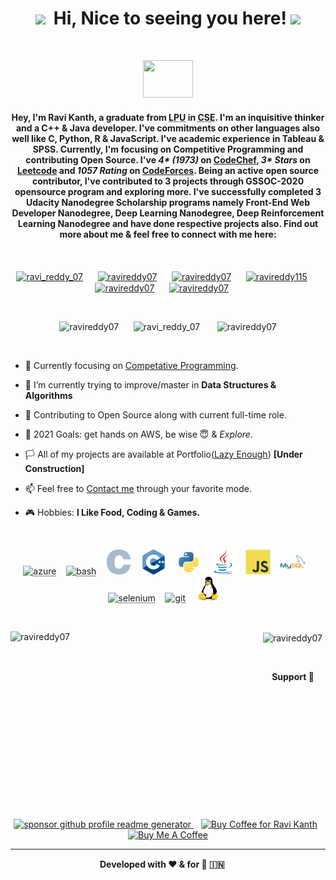 <h1 align="center"><img src="https://emojis.slackmojis.com/emojis/images/1531849430/4246/blob-sunglasses.gif?1531849430" width="30"/>&nbsp; Hi, Nice to seeing you here! <img src="https://raw.githubusercontent.com/ravireddy07/ravireddy07/master/res/wave.gif" width="30px"></h1>

<br/>

<p align="center"> <img src="https://media.giphy.com/media/WUlplcMpOCEmTGBtBW/giphy.gif" width="80" height="60"></p>

<h4 align="center">Hey, I'm Ravi Kanth, a graduate from <abbr title="Lovely Professional University">LPU</abbr> in <abbr title="Computer Science Engineering">CSE</abbr>.
I'm an inquisitive thinker and a C++ & Java developer. I've commitments on other languages also well like C, Python, R & JavaScript. I've academic experience in Tableau & SPSS. Currently, I'm focusing on Competitive Programming and contributing Open Source. I've <em>4* (1973)</em> on <a href="https://www.codechef.com/users/ravireddy115/" target="blank">CodeChef</a>, <em>3* Stars</em> on <a href="https://leetcode.com/ravireddy07/" target="blank">Leetcode</a> and <em>1057 Rating</em> on <a href="https://codeforces.com/profile/ravireddy07" target="blank">CodeForces</a>. Being an active open source contributor, I've contributed to 3 projects through GSSOC-2020 opensource program and exploring more. I've successfully completed 3 Udacity Nanodegree Scholarship programs namely Front-End Web Developer Nanodegree, Deep Learning Nanodegree, Deep Reinforcement Learning Nanodegree and have done respective projects also. Find out more about me & feel free to connect with me here: </h4>

<br/>

<p align="center">
<a href="https://twitter.com/ravi_reddy_07" target="blank"><img align="center" src="https://cdn.jsdelivr.net/npm/simple-icons@3.0.1/icons/twitter.svg" alt="ravi_reddy_07" height="30" width="30" /></a>&nbsp;&nbsp;&nbsp;&nbsp;&nbsp;
<a href="https://linkedin.com/in/ravireddy07" target="blank"><img align="center" src="https://cdn.jsdelivr.net/npm/simple-icons@3.0.1/icons/linkedin.svg" alt="ravireddy07" height="30" width="30" /></a>&nbsp;&nbsp;&nbsp;&nbsp;&nbsp;
<a href="https://instagram.com/ravi_reddy_07" target="blank"><img align="center" src="https://cdn.jsdelivr.net/npm/simple-icons@3.0.1/icons/instagram.svg" alt="ravireddy07" height="30" width="30" /></a>&nbsp;&nbsp;&nbsp;&nbsp;&nbsp;
<a href="https://www.codechef.com/users/ravireddy115" target="blank"><img align="center" src="https://cdn.jsdelivr.net/npm/simple-icons@3.1.0/icons/codechef.svg" alt="ravireddy115" height="30" width="30" /></a>&nbsp;&nbsp;&nbsp;&nbsp;&nbsp;
<a href="https://codeforces.com/profile/ravireddy07" target="blank"><img align="center" src="https://cdn.jsdelivr.net/npm/simple-icons@3.1.0/icons/codeforces.svg" alt="ravireddy07" height="30" width="30" /></a>&nbsp;&nbsp;&nbsp;&nbsp;&nbsp;
<a href="https://www.leetcode.com/ravireddy07" target="blank"><img align="center" src="https://cdn.jsdelivr.net/npm/simple-icons@3.0.1/icons/leetcode.svg" alt="ravireddy07" height="30" width="30" /></a>&nbsp;&nbsp;&nbsp;&nbsp;&nbsp;
</p>

<br/>

<p align="center"> <img src="https://komarev.com/ghpvc/?username=ravireddy07" alt="ravireddy07" />&nbsp;&nbsp;&nbsp;&nbsp;&nbsp;
<img src="https://img.shields.io/twitter/follow/ravi_reddy_07?color=1DA1F2&logo=twitter&style=flat-square" alt="ravi_reddy_07" /> &nbsp;&nbsp;&nbsp;&nbsp;&nbsp;
<img src="https://img.shields.io/github/followers/ravireddy07?color=1DA1F2&logo=github&style=flat-square" alt="ravireddy07" /> </p>
<br/>

- 🔭 Currently focusing on [Competative Programming](https://github.com/ravireddy07/cpp-book).

- 🌱 I’m currently trying to improve/master in **Data Structures & Algorithms**

- 📌 Contributing to Open Source along with current full-time role.

- 🎯 2021 Goals: get hands on AWS, be wise 😇 & *Explore*.

- 🏳 All of my projects are available at Portfolio([Lazy Enough](ravireddy07.github.io)) **[Under Construction]**

- 📫 Feel free to [Contact me](https://linktr.ee/ravireddy07) through your favorite mode.

- 🎮 Hobbies: **I Like Food, Coding & Games.**

  <br/>

<p align="center">
<abbr title="Azure"><img src="https://www.vectorlogo.zone/logos/microsoft_azure/microsoft_azure-icon.svg" alt="azure" width="40" height="40"/></abbr>&nbsp;&nbsp;&nbsp;
<abbr title="Bash"><img src="https://www.vectorlogo.zone/logos/gnu_bash/gnu_bash-icon.svg" alt="bash" width="40" height="40"/></abbr>&nbsp;&nbsp;&nbsp;
<abbr title="C"><img src="https://raw.githubusercontent.com/devicons/devicon/master/icons/c/c-original.svg" alt="c" width="40" height="40"/></abbr>&nbsp;&nbsp;&nbsp;
<abbr title="C++"><img src="https://raw.githubusercontent.com/devicons/devicon/master/icons/cplusplus/cplusplus-original.svg" alt="cplusplus" width="40" height="40"/></abbr>&nbsp;&nbsp;&nbsp;
<abbr title="Python"><img src="https://raw.githubusercontent.com/devicons/devicon/master/icons/python/python-original.svg" alt="python" width="40" height="40"/></abbr>&nbsp;&nbsp;&nbsp;
<abbr title="Java"><img src="https://raw.githubusercontent.com/devicons/devicon/master/icons/java/java-original.svg" alt="java" width="40" height="40"/></abbr>&nbsp;&nbsp;&nbsp;
<abbr title="Javascript"><img src="https://raw.githubusercontent.com/devicons/devicon/master/icons/javascript/javascript-original.svg" alt="javascript" width="40" height="40"/></abbr>&nbsp;&nbsp;&nbsp;
<abbr title="MySQL"><img src="https://raw.githubusercontent.com/devicons/devicon/master/icons/mysql/mysql-original-wordmark.svg" alt="mysql" width="40" height="40"/></abbr>&nbsp;&nbsp;&nbsp;
<abbr title="Selenium"><img src="https://raw.githubusercontent.com/detain/svg-logos/780f25886640cef088af994181646db2f6b1a3f8/svg/selenium-logo.svg" alt="selenium" width="40" height="40"/></abbr>&nbsp;&nbsp;&nbsp;
<abbr title="Git"><img src="https://www.vectorlogo.zone/logos/git-scm/git-scm-icon.svg" alt="git" width="40" height="40"/></abbr>&nbsp;&nbsp;&nbsp;
<abbr title="Linux"><img src="https://raw.githubusercontent.com/devicons/devicon/master/icons/linux/linux-original.svg" alt="linux" width="40" height="40"/></abbr>&nbsp;&nbsp;&nbsp;
</p>

<br/>

<p><img align="left" width="400" height="300" src="https://github-readme-stats.vercel.app/api/top-langs/?username=ravireddy07&layout=compact&hide=html" alt="ravireddy07" /></p>
<p>&nbsp;<img align="center" width="400" height="300" src="https://github-readme-stats.vercel.app/api?username=ravireddy07&show_icons=true&theme=merko" alt="ravireddy07" /></p>

<br/>

<p align="center"> <b>Support 🙏</b></p>

<p align="center">
<a href="https://www.paypal.me/ravireddy07"><img src="https://ionicabizau.github.io/badges/paypal.svg" alt="sponsor github profile readme generator"/> </a>&nbsp;&nbsp;
<a href='https://ko-fi.com/ravireddy07' target='_blank'><img height='23' width="100" src='https://cdn.ko-fi.com/cdn/kofi3.png?v=2' alt='Buy Coffee for Ravi Kanth' /></a>&nbsp;&nbsp;
<a href="https://www.buymeacoffee.com/ravireddy07" target="_blank"><img src="https://cdn.buymeacoffee.com/buttons/default-orange.png" alt="Buy Me A Coffee" height="23" width="100" style="border-radius:2px" /> </a>
</p>

<hr>
<p align="center">
<b>Developed with ❤️ & for 💩 🇮🇳 </b><img src="https://cultofthepartyparrot.com/parrots/hd/dealwithitnowparrot.gif" width="15" height="15"/>
</p>
